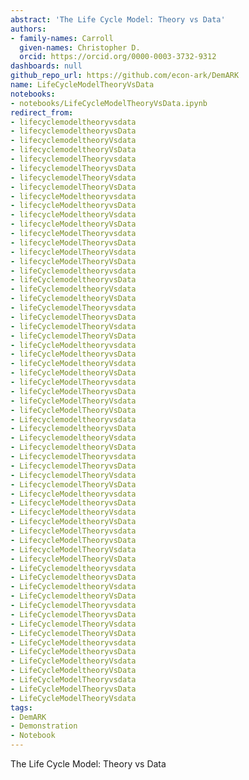 ```yaml
---
abstract: 'The Life Cycle Model: Theory vs Data'
authors:
- family-names: Carroll
  given-names: Christopher D.
  orcid: https://orcid.org/0000-0003-3732-9312
dashboards: null
github_repo_url: https://github.com/econ-ark/DemARK
name: LifeCycleModelTheoryVsData
notebooks:
- notebooks/LifeCycleModelTheoryVsData.ipynb
redirect_from:
- lifecyclemodeltheoryvsdata
- lifecyclemodeltheoryvsData
- lifecyclemodeltheoryVsdata
- lifecyclemodeltheoryVsData
- lifecyclemodelTheoryvsdata
- lifecyclemodelTheoryvsData
- lifecyclemodelTheoryVsdata
- lifecyclemodelTheoryVsData
- lifecycleModeltheoryvsdata
- lifecycleModeltheoryvsData
- lifecycleModeltheoryVsdata
- lifecycleModeltheoryVsData
- lifecycleModelTheoryvsdata
- lifecycleModelTheoryvsData
- lifecycleModelTheoryVsdata
- lifecycleModelTheoryVsData
- lifeCyclemodeltheoryvsdata
- lifeCyclemodeltheoryvsData
- lifeCyclemodeltheoryVsdata
- lifeCyclemodeltheoryVsData
- lifeCyclemodelTheoryvsdata
- lifeCyclemodelTheoryvsData
- lifeCyclemodelTheoryVsdata
- lifeCyclemodelTheoryVsData
- lifeCycleModeltheoryvsdata
- lifeCycleModeltheoryvsData
- lifeCycleModeltheoryVsdata
- lifeCycleModeltheoryVsData
- lifeCycleModelTheoryvsdata
- lifeCycleModelTheoryvsData
- lifeCycleModelTheoryVsdata
- lifeCycleModelTheoryVsData
- Lifecyclemodeltheoryvsdata
- LifecyclemodeltheoryvsData
- LifecyclemodeltheoryVsdata
- LifecyclemodeltheoryVsData
- LifecyclemodelTheoryvsdata
- LifecyclemodelTheoryvsData
- LifecyclemodelTheoryVsdata
- LifecyclemodelTheoryVsData
- LifecycleModeltheoryvsdata
- LifecycleModeltheoryvsData
- LifecycleModeltheoryVsdata
- LifecycleModeltheoryVsData
- LifecycleModelTheoryvsdata
- LifecycleModelTheoryvsData
- LifecycleModelTheoryVsdata
- LifecycleModelTheoryVsData
- LifeCyclemodeltheoryvsdata
- LifeCyclemodeltheoryvsData
- LifeCyclemodeltheoryVsdata
- LifeCyclemodeltheoryVsData
- LifeCyclemodelTheoryvsdata
- LifeCyclemodelTheoryvsData
- LifeCyclemodelTheoryVsdata
- LifeCyclemodelTheoryVsData
- LifeCycleModeltheoryvsdata
- LifeCycleModeltheoryvsData
- LifeCycleModeltheoryVsdata
- LifeCycleModeltheoryVsData
- LifeCycleModelTheoryvsdata
- LifeCycleModelTheoryvsData
- LifeCycleModelTheoryVsdata
tags:
- DemARK
- Demonstration
- Notebook
---
```


The Life Cycle Model: Theory vs Data

